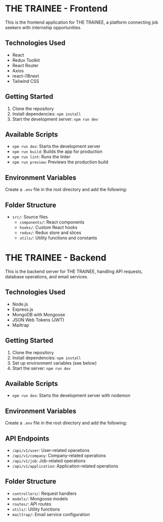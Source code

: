 # THE TRAINEE - Frontend

This is the frontend application for THE TRAINEE, a platform connecting job seekers with internship opportunities.

## Technologies Used

- React
- Redux Toolkit
- React Router
- Axios
- react-i18next
- Tailwind CSS

## Getting Started

1. Clone the repository
2. Install dependencies: `npm install`
3. Start the development server: `npm run dev`

## Available Scripts

- `npm run dev`: Starts the development server
- `npm run build`: Builds the app for production
- `npm run lint`: Runs the linter
- `npm run preview`: Previews the production build

## Environment Variables

Create a `.env` file in the root directory and add the following:

## Folder Structure

- `src/`: Source files
  - `components/`: React components
  - `hooks/`: Custom React hooks
  - `redux/`: Redux store and slices
  - `utils/`: Utility functions and constants
 
# THE TRAINEE - Backend

This is the backend server for THE TRAINEE, handling API requests, database operations, and email services.

## Technologies Used

- Node.js
- Express.js
- MongoDB with Mongoose
- JSON Web Tokens (JWT)
- Mailtrap

## Getting Started

1. Clone the repository
2. Install dependencies: `npm install`
3. Set up environment variables (see below)
4. Start the server: `npm run dev`

## Available Scripts

- `npm run dev`: Starts the development server with nodemon


## Environment Variables

Create a `.env` file in the root directory and add the following:

## API Endpoints

- `/api/v1/user`: User-related operations
- `/api/v1/company`: Company-related operations
- `/api/v1/job`: Job-related operations
- `/api/v1/application`: Application-related operations

## Folder Structure

- `controllers/`: Request handlers
- `models/`: Mongoose models
- `routes/`: API routes
- `utils/`: Utility functions
- `mailtrap/`: Email service configuration
